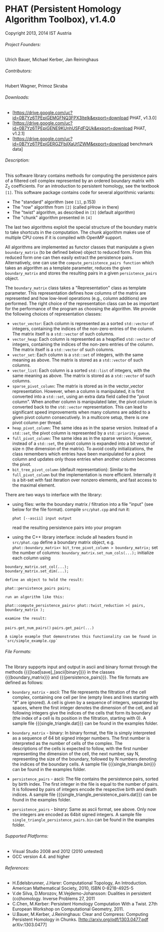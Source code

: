 # PHAT (Persistent Homology Algorithm Toolbox), v1.4.0
Copyright 2013, 2014 IST Austria

###### Project Founders:

Ulrich Bauer, Michael Kerber, Jan Reininghaus

###### Contributors:

Hubert Wagner, Primoz Skraba

###### Downloads:
  * [https://drive.google.com/uc?id=0B7Yz6TPEpiGEMGFNQ3FPX3ltelk&export=download PHAT, v1.3.0]
  * [https://drive.google.com/uc?id=0B7Yz6TPEpiGENE9KUnhUSFdFQUk&export=download PHAT, v1.2.1]
  * [https://drive.google.com/uc?id=0B7Yz6TPEpiGERGZFbjlXaUt1ZWM&export=download benchmark data]

###### Description:

This software library contains methods for computing the persistence pairs of a 
filtered cell complex represented by an ordered boundary matrix with Z<sub>2</sub> coefficients. 
For an introduction to persistent homology, see the textbook `[1]`. This software package
contains code for several algorithmic variants:

  * The "standard" algorithm (see `[1]`, p.153)
  * The "row" algorithm from `[2]` (called pHrow in there)
  * The "twist" algorithm, as described in `[3]` (default algorithm)
  * The "chunk" algorithm presented in `[4]` 

The last two algorithms exploit the special structure of the boundary matrix
to take shortcuts in the computation. The chunk algorithm makes use of multiple 
CPU cores if it is compiled with OpenMP support.

All algorithms are implemented as functor classes that manipulate a given `boundary_matrix` (to be defined below) object to reduced form. 
From this reduced form one can then easily extract the persistence pairs. 
Alternatively, one can use the `compute_persistence_pairs function` which takes an algorithm as a template parameter, reduces the given `boundary_matrix` and stores the resulting pairs in a given `persistence_pairs` object.

The `boundary_matrix` class takes a "Representation" class as template parameter. This representation defines
how columns of the matrix are represented and how low-level operations 
(e.g., column additions) are performed. The right choice of the representation
class can be as important for the performance of the program as choosing the
algorithm. We provide the following choices of representation classes:

  * `vector_vector`: Each column is represented as a sorted `std::vector` of integers, containing the indices of the non-zero entries of the column. The matrix itself is a `std::vector` of such columns.
  * `vector_heap`: Each column is represented as a heapified `std::vector` of integers, containing the indices of the non-zero entries of the column. The matrix itself is a `std::vector` of such columns.
  * `vector_set`: Each column is a `std::set` of integers, with the same meaning as above. The matrix is stored as a `std::vector` of such columns.
  * `vector_list`: Each column is a sorted `std::list` of integers, with the same meaning as above. The matrix is stored as a `std::vector` of such columns.
  * `sparse_pivot_column`: The matrix is stored as in the vector_vector representation. However, when a column is manipulated, it is first  converted into a `std::set`, using an extra data field called the "pivot column".  When another column is manipulated later, the pivot column is converted back to  the `std::vector` representation. This can lead to significant speed improvements when many columns  are added to a given pivot column consecutively. In a multicore setup, there is one pivot column per thread.
  * `heap_pivot_column`: The same idea as in the sparse version. Instead of a `std::set`, the pivot column is represented by a `std::priority_queue`. 
  * `full_pivot_column`: The same idea as in the sparse version. However, instead of a `std::set`, the pivot column is expanded into a bit vector of size n (the dimension of the matrix). To avoid costly initializations, the class remembers which entries have been manipulated for a pivot column and updates only those entries when another column becomes the pivot.
  * `bit_tree_pivot_column` (default representation): Similar to the `full_pivot_column` but the implementation is more efficient. Internally it is a bit-set with fast iteration over nonzero elements, and fast access to the maximal element. 
  
There are two ways to interface with the library:

  * using files: 
    write the boundary matrix / filtration into a file "input" (see below for the file format). 
    compile `src/phat.cpp` and run it:
    ```
    phat [--ascii] input output
    ```
    read the resulting persistence pairs into your program 

  * using the C++ library interface:
    include all headers found in `src/phat.cpp`
    define a boundary matrix object, e.g. 
`phat::boundary_matrix< bit_tree_pivot_column > boundary_matrix;`
    set the number of columns:
`boundary_matrix.set_num_cols(...);`
    initialize each column using 

```
boundary_matrix.set_col(...);
boundary_matrix.set_dim(...);
```

    define an object to hold the result:

`phat::persistence_pairs pairs;`

    run an algorithm like this:

`phat::compute_persistence_pairs< phat::twist_reduction >( pairs, boundary_matrix );`

    examine the result: 

`pairs.get_num_pairs()`
`pairs.get_pair(...)`

 	
    A simple example that demonstrates this functionality can be found in `src/simple_example.cpp`

###### File Formats:

The library supports input and output in ascii and binary format
through the methods {{{[load|save]_[ascii|binary]}}} in the classes {{{boundary_matrix}}} 
and {{{persistence_pairs}}}. The file formats are defined as follows:

* `boundary_matrix` - ascii:
	The file represents the filtration of the cell complex, containing one cell 
	per line (empty lines and lines starting with "#" are ignored). A cell is given by 
	a sequence of integers, separated by spaces, where the first integer denotes the
	dimension of the cell, and all following integers give the indices
	of the cells that form its boundary (the index of a cell is its position 
	in the filtration, starting with 0). 
	A sample file {{{single_triangle.dat}}} can be found in the examples folder.

* `boundary_matrix` - binary:
	In binary format, the file is simply interpreted as a sequence of 64 bit signed integer 
	numbers. The first number is interpreted as the number of cells of the complex. The 	
	descriptions of the cells is expected to follow, with the first number representing the 
	dimension of the cell, the next number, say N, representing the size of the boundary, 
	followed by N numbers denoting the indices of the boundary cells. 
	A sample file {{{single_triangle.bin}}} can be found in the examples folder.

* `persistence_pairs` - ascii: 
	The file contains the persistence pairs, sorted by birth index. The first integer in the
	file is equal to the number of pairs. It is followed by pairs of integers encode the 
	respective birth and death indices. 
	A sample file {{{single_triangle_persistence_pairs.dat}}} can be found in the examples folder.

* `persistence_pairs` - binary: 
	Same as ascii format, see above. Only now the integers are encoded as 64bit signed integers.
	A sample file `single_triangle_persistence_pairs.bin` can be found in the examples folder.

###### Supported Platforms:
  * Visual Studio 2008 and 2012 (2010 untested)
  * GCC version 4.4. and higher

###### References:

  * H.Edelsbrunner, J.Harer: Computational Topology, An Introduction. American Mathematical Society, 2010, ISBN 0-8218-4925-5
  * V.de Silva, D.Morozov, M.Vejdemo-Johansson: Dualities in persistent (co)homology. Inverse Problems 27, 2011
  * C.Chen, M.Kerber: Persistent Homology Computation With a Twist. 27th European Workshop on Computational Geometry, 2011.
  * U.Bauer, M.Kerber, J.Reininghaus: Clear and Compress: Computing Persistent Homology in Chunks. [http://arxiv.org/pdf/1303.0477.pdf arXiv:1303.0477]
